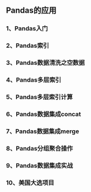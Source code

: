 ## Pandas的应用

### 1、Pandas入门

### 2、Pandas索引

### 3、Pandas数据清洗之空数据

[数据挖掘之空数据处理（有史以来最全面）]: https://blog.csdn.net/Soft_Po/article/details/89302887

### 4、Pandas多层索引

### 5、Pandas多层索引计算

### 6、Pandas数据集成concat

### 7、Pandas数据集成merge

### 8、Pandas分组聚合操作

### 9、Pandas数据集成实战

### 10、美国大选项目

[2012美国大选政治献金项目数据分析（有史以来最全面）]: https://blog.csdn.net/Soft_Po/article/details/89283382